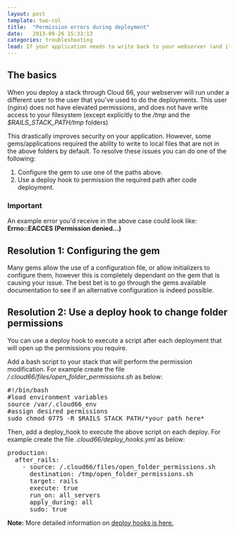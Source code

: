 ```yaml
---
layout: post
template: two-col
title:  "Permission errors during deployment"
date:   2013-09-26 15:33:13
categories: troubleshooting
lead: If your application needs to write back to your webserver (and it isn't to a <i>tmp</i> folder) then you will have permission errors. You can use deploy hooks to get around these.
---
```



## The basics
When you deploy a stack through Cloud 66, your webserver will run under a different user to the user that you've used to do the deployments.
This user (*nginx*) does not have elevated permissions, and does not have write access to your filesystem (except explicitly to the */tmp* and the *$RAILS&#95;STACK&#95;PATH/tmp* folders)

This drastically improves security on your application. However, some gems/applications required the ability to write to local files that are not in the above folders by default.
To resolve these issues you can do one of the following:
1. Configure the gem to use one of the paths above.
2. Use a deploy hook to permission the required path after code deployment.

<div class="notice">
		<h3>Important</h3>
		<p>An example error you'd receive in the above case could look like: <b>Errno::EACCES (Permission denied...)</b></p>
</div>

## Resolution 1: Configuring the gem

Many gems allow the use of a configuration file, or allow initializers to configure them, however this is completely dependant on the gem that is causing your issue.
The best bet is to go through the gems available documentation to see if an alternative configuration is indeed possible.

## Resolution 2: Use a deploy hook to change folder permissions

You can use a deploy hook to execute a script after each deployment that will open up the permissions you require.

Add a bash script to your stack that will perform the permission modification. For example create the file */.cloud66/files/open&#95;folder&#95;permissions.sh* as below:
<pre class="terminal">
&#35;!/bin/bash
&#35;load environment variables
source /var/.cloud66&#95;env
&#35;assign desired permissions
sudo chmod 0775 -R $RAILS&#95;STACK&#95;PATH/*your&#95;path&#95;here*
</pre>

Then, add a deploy&#95;hook to execute the above script on each deploy. For example create the file *.cloud66/deploy&#95;hooks.yml* as below:
<pre class="terminal">
production:
  after&#95;rails:
    - source: /.cloud66/files/open&#95;folder&#95;permissions.sh
      destination: /tmp/open&#95;folder&#95;permissions.sh
      target: rails
      execute: true
      run&#95;on: all&#95;servers
      apply&#95;during: all
      sudo: true
</pre>

**Note:** More detailed information on [deploy hooks is here.](/stack-features/deploy-hooks.html)